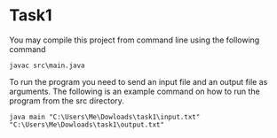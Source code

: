 # Task1
You may compile this project from command line using the following command

`javac src\main.java`

To run the program you need to send an input file and an output file as arguments. The following is an example command on how to run the program from the src directory.

`java main "C:\Users\Me\Dowloads\task1\input.txt" "C:\Users\Me\Dowloads\task1\output.txt"`
